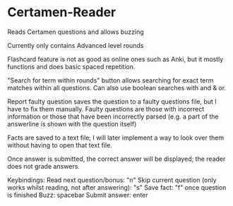 # Certamen-Reader
Reads Certamen questions and allows buzzing

Currently only contains Advanced level rounds

Flashcard feature is not as good as online ones such as Anki, but it mostly functions and does basic spaced repetition. 

"Search for term within rounds" button allows searching for exact term matches within all questions. Can also use boolean searches with and & or.

Report faulty question saves the question to a faulty questions file, but I have to fix them manually. Faulty questions are those with incorrect information or those that have been incorrectly parsed (e.g. a part of the answerline is shown with the question itself)

Facts are saved to a text file; I will later implement a way to look over them without having to open that text file.

Once answer is submitted, the correct answer will be displayed; the reader does not grade answers.

Keybindings:
Read next question/bonus: "n"
Skip current question (only works whilst reading, not after answering): "s"
Save fact: "f" once question is finished
Buzz: spacebar
Submit answer: enter
